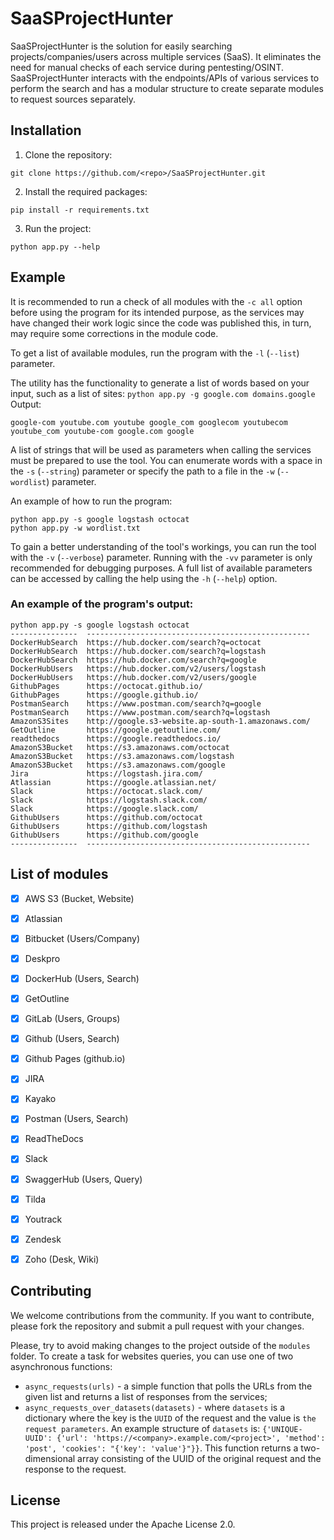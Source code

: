 # SaaSProjectHunter
 
SaaSProjectHunter is the solution for easily searching projects/companies/users across multiple services (SaaS). It eliminates the need for manual checks of each service during pentesting/OSINT. SaaSProjectHunter interacts with the endpoints/APIs of various services to perform the search and has a modular structure to create separate modules to request sources separately.
 
## Installation
 
1. Clone the repository:
```
git clone https://github.com/<repo>/SaaSProjectHunter.git
```
 
2. Install the required packages:
```
pip install -r requirements.txt
```
 
3. Run the project:
```
python app.py --help
```
 
## Example 
It is recommended to run a check of all modules with the `-c all` option before using the program for its intended purpose, as the services may have changed their work logic since the code was published this, in turn,  may require  some corrections  in the module code.
 
To get a list of available modules, run the program with the `-l` (`--list`) parameter.

The utility has the functionality to generate a list of words based on your input, such as a list of sites: `python app.py -g google.com domains.google`
Output:
```
google-com youtube.com youtube google_com googlecom youtubecom youtube_com youtube-com google.com google
```
 
A list of strings that will be used as parameters when calling the services must be prepared to use the tool. You can enumerate words with a space in the `-s` (`--string`) parameter or specify the path to a file in the `-w` (`--wordlist`) parameter.
 
An example of how to run the program:
```commandline
python app.py -s google logstash octocat
python app.py -w wordlist.txt
```
 
To gain a better understanding of the tool's workings, you can run the tool with the `-v` (`--verbose`) parameter. Running with the `-vv` parameter is only recommended for debugging purposes. A full list of available parameters can be accessed by calling the help using the `-h` (`--help`) option.
 
 
### An example of the program's output:
```
python app.py -s google logstash octocat
---------------  --------------------------------------------------
DockerHubSearch  https://hub.docker.com/search?q=octocat
DockerHubSearch  https://hub.docker.com/search?q=logstash
DockerHubSearch  https://hub.docker.com/search?q=google
DockerHubUsers   https://hub.docker.com/v2/users/logstash
DockerHubUsers   https://hub.docker.com/v2/users/google
GithubPages      https://octocat.github.io/
GithubPages      https://google.github.io/
PostmanSearch    https://www.postman.com/search?q=google
PostmanSearch    https://www.postman.com/search?q=logstash
AmazonS3Sites    http://google.s3-website.ap-south-1.amazonaws.com/
GetOutline       https://google.getoutline.com/
readthedocs      https://google.readthedocs.io/
AmazonS3Bucket   https://s3.amazonaws.com/octocat
AmazonS3Bucket   https://s3.amazonaws.com/logstash
AmazonS3Bucket   https://s3.amazonaws.com/google
Jira             https://logstash.jira.com/
Atlassian        https://google.atlassian.net/
Slack            https://octocat.slack.com/
Slack            https://logstash.slack.com/
Slack            https://google.slack.com/
GithubUsers      https://github.com/octocat
GithubUsers      https://github.com/logstash
GithubUsers      https://github.com/google
---------------  --------------------------------------------------
```
 
## List of modules
- [x] AWS S3 (Bucket, Website)
- [x] Atlassian
- [x] Bitbucket (Users/Company)
- [x] Deskpro
- [x] DockerHub (Users, Search)
- [x] GetOutline
- [x] GitLab (Users, Groups)
- [x] Github (Users, Search)
- [x] Github Pages (github.io)
- [x] JIRA
- [x] Kayako
- [x] Postman (Users, Search)
- [x] ReadTheDocs
- [x] Slack
- [x] SwaggerHub (Users, Query)
- [x] Tilda
- [x] Youtrack
- [x] Zendesk
- [x] Zoho (Desk, Wiki)
 
 
## Contributing
 
We welcome contributions from the community. If you want to contribute, please fork the repository and submit a pull request with your changes.
 
Please, try to avoid making changes to the project outside of the `modules` folder. To create a task for websites queries, you can use one of two asynchronous functions:
- `async_requests(urls)` - a simple function that polls the URLs from the given list and returns a list of responses from the services;
- `async_requests_over_datasets(datasets)` - where `datasets` is a dictionary where the key is the `UUID` of the request and the value is `the request parameters`. An example structure of `datasets` is: `{'UNIQUE-UUID': {'url': 'https://<company>.example.com/<project>', 'method': 'post', 'cookies': "{'key': 'value'}"}}`. This function returns a two-dimensional array consisting of the UUID of the original request and the response to the request.
 
 
## License
 
This project is released under the Apache License 2.0.
